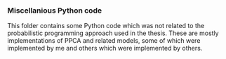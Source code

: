 ### Miscellanious Python code

This folder contains some Python code which was not related to the probabilistic programming approach used in the thesis. These are mostly implementations of PPCA and related models, some of which were implemented by me and others which were implemented by others.
